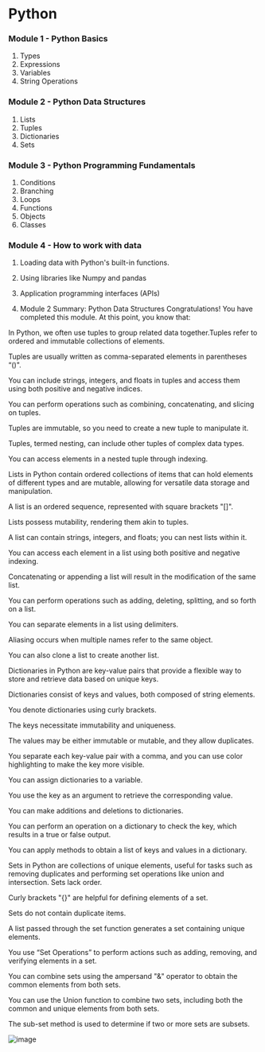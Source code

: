 # Python

### Module 1 - Python Basics
  1. Types
  2. Expressions
  3. Variables
  4. String Operations

### Module 2 - Python Data Structures
  1. Lists
  2. Tuples
  3. Dictionaries
  4. Sets

### Module 3 - Python Programming Fundamentals 
  1. Conditions
  2. Branching
  3. Loops
  4. Functions
  5. Objects
  6. Classes

### Module 4 - How to work with data
  1. Loading data with Python's built-in functions.
  2. Using libraries like Numpy and pandas
  3. Application programming interfaces (APIs)

  4. Module 2 Summary: Python Data Structures
Congratulations! You have completed this module. At this point, you know that: 

In Python, we often use tuples to group related data together.Tuples refer to ordered and immutable collections of elements.

Tuples are usually written as comma-separated elements in parentheses “()".

You can include strings, integers, and floats in tuples and access them using both positive and negative indices.

You can perform operations such as combining, concatenating, and slicing on tuples.

Tuples are immutable, so you need to create a new tuple to manipulate it.

Tuples, termed nesting, can include other tuples of complex data types.

You can access elements in a nested tuple through indexing.

Lists in Python contain ordered collections of items that can hold elements of different types and are mutable, allowing for versatile data storage and manipulation.

A list is an ordered sequence, represented with square brackets "[]".

Lists possess mutability, rendering them akin to tuples.

A list can contain strings, integers, and floats; you can nest lists within it.

You can access each element in a list using both positive and negative indexing.

Concatenating or appending a list will result in the modification of the same list.

You can perform operations such as adding, deleting, splitting, and so forth on a list.

You can separate elements in a list using delimiters.

Aliasing occurs when multiple names refer to the same object.

You can also clone a list to create another list.

Dictionaries in Python are key-value pairs that provide a flexible way to store and retrieve data based on unique keys.

Dictionaries consist of keys and values, both composed of string elements.

You denote dictionaries using curly brackets.

The keys necessitate immutability and uniqueness.

The values may be either immutable or mutable, and they allow duplicates.

You separate each key-value pair with a comma, and you can use color highlighting to make the key more visible.

You can assign dictionaries to a variable.

You use the key as an argument to retrieve the corresponding value.

You can make additions and deletions to dictionaries.

You can perform an operation on a dictionary to check the key, which results in a true or false output.

You can apply methods to obtain a list of keys and values in a dictionary.

Sets in Python are collections of unique elements, useful for tasks such as removing duplicates and performing set operations like union and intersection. Sets lack order.

Curly brackets "{}" are helpful for defining elements of a set.

Sets do not contain duplicate items.

A list passed through the set function generates a set containing unique elements.

You use “Set Operations” to perform actions such as adding, removing, and verifying elements in a set.

You can combine sets using the ampersand "&" operator to obtain the common elements from both sets.

You can use the Union function to combine two sets, including both the common and unique elements from both sets.

The sub-set method is used to determine if two or more sets are subsets.

![image](https://github.com/user-attachments/assets/b562f264-60a3-4e5c-886b-1472a6962f2b)
